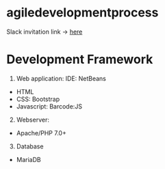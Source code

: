 # agiledevelopmentprocess

Slack invitation link -> [here](https://join.slack.com/t/adpteam6/shared_invite/enQtMzM0Mjg5MTgyODM2LTg3YmFjNTU5MjI3ZjFmZDU4ODA3YzdkYmRkMTJlODQ3ODZkODU4YmMzZmFmZDdlMzk4MjBhZGQ4ZWE4NjFhZTg)

# Development Framework 
1. Web application:
IDE: NetBeans
- HTML
- CSS: Bootstrap
- Javascript: Barcode:JS 

2. Webserver: 
- Apache/PHP 7.0+

3. Database
- MariaDB 

